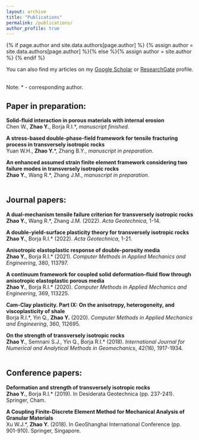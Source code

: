 ```yaml
---
layout: archive
title: "Publications"
permalink: /publications/
author_profile: true
---
```


{% if page.author and site.data.authors[page.author] %}
  {% assign author = site.data.authors[page.author] %}{% else %}{% assign author = site.author %}
{% endif %}

You can also find my articles on my <a href="{{author.googlescholar}}"> Google Scholar</a> or <a href="{{author.researchgate}}"> ResearchGate</a> profile.  
<br>

Note: * - corresponding author.  


## Paper in preparation: 
<b>Solid-fluid interaction in porous materials with internal erosion</b>  
Chen W., <b>Zhao Y.</b>, Borja R.I.*, <i>manuscript finished</i>.  
  
<b>A stress-based double-phase-field framework for tensile fracturing process in transversely isotropic rocks</b>  
Yuan W.H., <b>Zhao Y.</b>\*, Zhang B.Y., <i>manuscript in preparation</i>.  

<b>An enhanced assumed strain finite element framework considering two failure modes in transversely isotropic rocks</b>  
<b>Zhao Y.</b>, Wang R.\*, Zhang J.M., <i>manuscript in preparation</i>.  
<br>
  
## Journal papers:
<b>A dual-mechanism tensile failure criterion for transversely isotropic rocks</b>  
<b>Zhao Y.</b>, Wang R.\*, Zhang J.M. (2022). <i>Acta Geotechnica</i>, 1-14. 

<b>A double-yield-surface plasticity theory for transversely isotropic rocks</b>  
<b>Zhao Y.</b>, Borja R.I.\* (2022). <i>Acta Geotechnica</i>, 1-21. 

<b>Anisotropic elastoplastic response of double-porosity media</b>  
<b>Zhao Y.</b>, Borja R.I.\* (2021). <i>Computer Methods in Applied Mechanics and Engineering</i>, 380, 113797.

<b>A continuum framework for coupled solid deformation–fluid flow through anisotropic elastoplastic porous media</b>  
<b>Zhao Y.</b>, Borja R.I.\* (2020). <i>Computer Methods in Applied Mechanics and Engineering</i>, 369, 113225.

<b>Cam-Clay plasticity. Part IX: On the anisotropy, heterogeneity, and viscoplasticity of shale</b>  
Borja R.I.\*, Yin Q., <b>Zhao Y.</b> (2020). <i>Computer Methods in Applied Mechanics and Engineering</i>, 360, 112695.

<b>On the strength of transversely isotropic rocks</b>  
<b>Zhao Y.</b>, Semnani S.J., Yin Q., Borja R.I.\* (2018). <i>International Journal for Numerical and Analytical Methods in Geomechanics</i>, 42(16), 1917-1934.  
<br>
  
## Conference papers:
<b>Deformation and strength of transversely isotropic rocks</b>  
<b>Zhao Y.</b>, Borja R.I.\* (2019). In Desiderata Geotechnica (pp. 237-241). Springer, Cham. 

<b>A Coupling Finite-Discrete Element Method for Mechanical Analysis of Granular Materials</b>  
Xu W.J.\*, <b>Zhao Y.</b> (2018). In GeoShanghai International Conference (pp. 901-910). Springer, Singapore.





